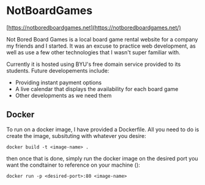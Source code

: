 # NotBoardGames
[https://notboredboardgames.net](https://notboredboardgames.net/)

Not Bored Board Games is a local board game rental website for a company my friends and I started. It was an excuse to practice web development, as well as use a few other technologies that I wasn't super familiar with.

Currently it is hosted using BYU's free domain service provided to its students. Future developements include:
- Providing instant payment options
- A live calendar that displays the availability for each board game
- Other developments as we need them

## Docker

To run on a docker image, I have provided a Dockerfile. All you need to do is create the image, subsituting <image-name> with whatever you desire:
```
docker build -t <image-name> .
```
then once that is done, simply run the docker image on the desired port you want the condtainer to reference on your machine (<desired-port>):
```
docker run -p <desired-port>:80 <image-name>
```

